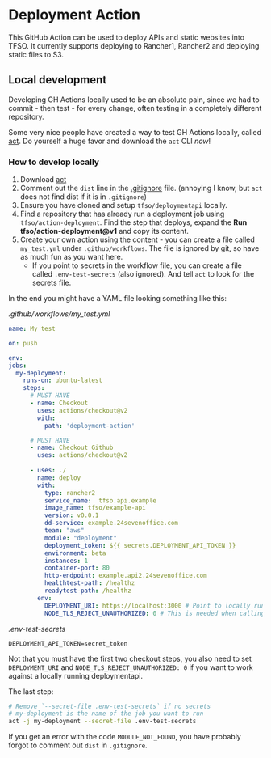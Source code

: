 # Deployment Action

This GitHub Action can be used to deploy APIs and static websites into TFSO. It currently supports deploying to Rancher1, Rancher2 and deploying static files to S3.

## Local development

Developing GH Actions locally used to be an absolute pain, since we had to commit - then test - for every change, often testing in a completely different repository.

Some very nice people have created a way to test GH Actions locally, called [act](https://github.com/nektos/act). Do yourself a huge favor and download the `act` CLI _now_!

### How to develop locally

1. Download [act](https://github.com/nektos/act)
2. Comment out the `dist` line in the [.gitignore](./.gitignore) file. (annoying I know, but `act` does not find dist if it is in `.gitignore`)
3. Ensure you have cloned and setup `tfso/deploymentapi` locally.
4. Find a repository that has already run a deployment job using `tfso/action-deployment`. Find the step that deploys, expand the **Run tfso/action-deployment@v1** and copy its content.
5. Create your own action using the content - you can create a file called `my_test.yml` under `.github/workflows`. The file is ignored by git, so have as much fun as you want here.
    - If you point to secrets in the workflow file, you can create a file called `.env-test-secrets` (also ignored). And tell `act` to look for the secrets file.

In the end you might have a YAML file looking something like this:

*.github/workflows/my_test.yml*
```yml
name: My test

on: push

env:
jobs:
  my-deployment:
    runs-on: ubuntu-latest
    steps:
      # MUST HAVE
      - name: Checkout
        uses: actions/checkout@v2
        with:
          path: 'deployment-action'

      # MUST HAVE
      - name: Checkout Github
        uses: actions/checkout@v2
        
      - uses: ./
        name: deploy
        with:
          type: rancher2
          service_name:  tfso.api.example
          image_name: tfso/example-api
          version: v0.0.1
          dd-service: example.24sevenoffice.com
          team: "aws"
          module: "deployment"
          deployment_token: ${{ secrets.DEPLOYMENT_API_TOKEN }}
          environment: beta
          instances: 1
          container-port: 80
          http-endpoint: example.api2.24sevenoffice.com
          healthtest-path: /healthz
          readytest-path: /healthz
        env:
          DEPLOYMENT_URI: https://localhost:3000 # Point to locally running instance of deploymentapi
          NODE_TLS_REJECT_UNAUTHORIZED: 0 # This is needed when calling local deploymentapi, since it uses a self-signed cert
```

*.env-test-secrets*
```
DEPLOYMENT_API_TOKEN=secret_token
```

Not that you must have the first two checkout steps, you also need to set `DEPLOYMENT_URI` and  `NODE_TLS_REJECT_UNAUTHORIZED: 0` if you want to work against a locally running deploymentapi.

The last step:

```sh
# Remove `--secret-file .env-test-secrets` if no secrets
# my-deployment is the name of the job you want to run
act -j my-deployment --secret-file .env-test-secrets
```

If you get an error with the code `MODULE_NOT_FOUND`, you have probably forgot to comment out `dist` in `.gitignore`.